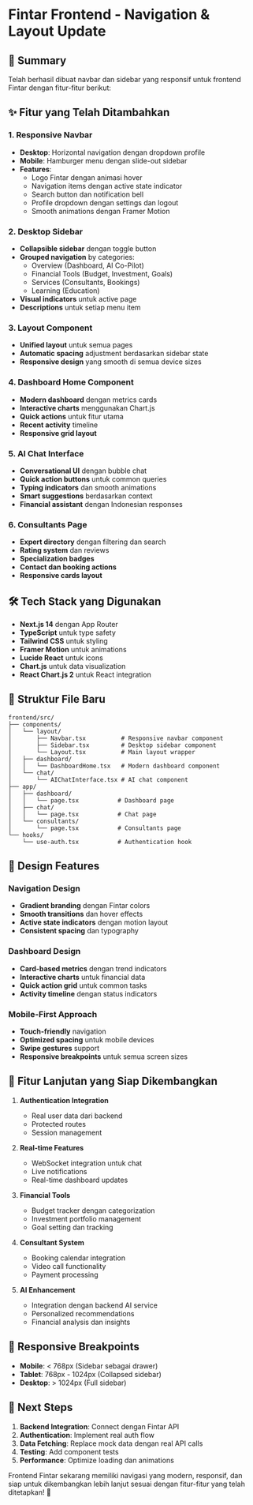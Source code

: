 # Fintar Frontend - Navigation & Layout Update

## 🎯 Summary

Telah berhasil dibuat navbar dan sidebar yang responsif untuk frontend Fintar dengan fitur-fitur berikut:

## ✨ Fitur yang Telah Ditambahkan

### 1. **Responsive Navbar**

- **Desktop**: Horizontal navigation dengan dropdown profile
- **Mobile**: Hamburger menu dengan slide-out sidebar
- **Features**:
  - Logo Fintar dengan animasi hover
  - Navigation items dengan active state indicator
  - Search button dan notification bell
  - Profile dropdown dengan settings dan logout
  - Smooth animations dengan Framer Motion

### 2. **Desktop Sidebar**

- **Collapsible sidebar** dengan toggle button
- **Grouped navigation** by categories:
  - Overview (Dashboard, AI Co-Pilot)
  - Financial Tools (Budget, Investment, Goals)
  - Services (Consultants, Bookings)
  - Learning (Education)
- **Visual indicators** untuk active page
- **Descriptions** untuk setiap menu item

### 3. **Layout Component**

- **Unified layout** untuk semua pages
- **Automatic spacing** adjustment berdasarkan sidebar state
- **Responsive design** yang smooth di semua device sizes

### 4. **Dashboard Home Component**

- **Modern dashboard** dengan metrics cards
- **Interactive charts** menggunakan Chart.js
- **Quick actions** untuk fitur utama
- **Recent activity** timeline
- **Responsive grid layout**

### 5. **AI Chat Interface**

- **Conversational UI** dengan bubble chat
- **Quick action buttons** untuk common queries
- **Typing indicators** dan smooth animations
- **Smart suggestions** berdasarkan context
- **Financial assistant** dengan Indonesian responses

### 6. **Consultants Page**

- **Expert directory** dengan filtering dan search
- **Rating system** dan reviews
- **Specialization badges**
- **Contact dan booking actions**
- **Responsive cards layout**

## 🛠️ Tech Stack yang Digunakan

- **Next.js 14** dengan App Router
- **TypeScript** untuk type safety
- **Tailwind CSS** untuk styling
- **Framer Motion** untuk animations
- **Lucide React** untuk icons
- **Chart.js** untuk data visualization
- **React Chart.js 2** untuk React integration

## 📁 Struktur File Baru

```
frontend/src/
├── components/
│   └── layout/
│       ├── Navbar.tsx          # Responsive navbar component
│       ├── Sidebar.tsx         # Desktop sidebar component
│       └── Layout.tsx          # Main layout wrapper
│   ├── dashboard/
│   │   └── DashboardHome.tsx   # Modern dashboard component
│   └── chat/
│       └── AIChatInterface.tsx # AI chat component
├── app/
│   ├── dashboard/
│   │   └── page.tsx           # Dashboard page
│   ├── chat/
│   │   └── page.tsx           # Chat page
│   └── consultants/
│       └── page.tsx           # Consultants page
└── hooks/
    └── use-auth.tsx           # Authentication hook
```

## 🎨 Design Features

### Navigation Design

- **Gradient branding** dengan Fintar colors
- **Smooth transitions** dan hover effects
- **Active state indicators** dengan motion layout
- **Consistent spacing** dan typography

### Dashboard Design

- **Card-based metrics** dengan trend indicators
- **Interactive charts** untuk financial data
- **Quick action grid** untuk common tasks
- **Activity timeline** dengan status indicators

### Mobile-First Approach

- **Touch-friendly** navigation
- **Optimized spacing** untuk mobile devices
- **Swipe gestures** support
- **Responsive breakpoints** untuk semua screen sizes

## 🚀 Fitur Lanjutan yang Siap Dikembangkan

1. **Authentication Integration**

   - Real user data dari backend
   - Protected routes
   - Session management

2. **Real-time Features**

   - WebSocket integration untuk chat
   - Live notifications
   - Real-time dashboard updates

3. **Financial Tools**

   - Budget tracker dengan categorization
   - Investment portfolio management
   - Goal setting dan tracking

4. **Consultant System**

   - Booking calendar integration
   - Video call functionality
   - Payment processing

5. **AI Enhancement**
   - Integration dengan backend AI service
   - Personalized recommendations
   - Financial analysis dan insights

## 📱 Responsive Breakpoints

- **Mobile**: < 768px (Sidebar sebagai drawer)
- **Tablet**: 768px - 1024px (Collapsed sidebar)
- **Desktop**: > 1024px (Full sidebar)

## 🎯 Next Steps

1. **Backend Integration**: Connect dengan Fintar API
2. **Authentication**: Implement real auth flow
3. **Data Fetching**: Replace mock data dengan real API calls
4. **Testing**: Add component tests
5. **Performance**: Optimize loading dan animations

Frontend Fintar sekarang memiliki navigasi yang modern, responsif, dan siap untuk dikembangkan lebih lanjut sesuai dengan fitur-fitur yang telah ditetapkan! 🎉
